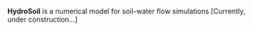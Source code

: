 **HydroSoil** is a numerical model for soil-water flow simulations [Currently, under construction...]
